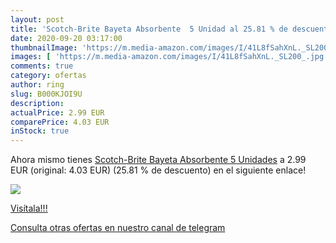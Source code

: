 ```yaml
---
layout: post
title: 'Scotch-Brite Bayeta Absorbente  5 Unidad al 25.81 % de descuento'
date: 2020-09-20 03:17:00
thumbnailImage: 'https://m.media-amazon.com/images/I/41L8fSahXnL._SL200_.jpg'
images: [ 'https://m.media-amazon.com/images/I/41L8fSahXnL._SL200_.jpg' ]
comments: true
category: ofertas
author: ring
slug: B000KJOI9U
description:
actualPrice: 2.99 EUR
comparePrice: 4.03 EUR
inStock: true
---
```


Ahora mismo tienes [Scotch-Brite Bayeta Absorbente  5 Unidades](https://www.amazon.com/dp/B000KJOI9U/?tag=redken08-20) a 2.99 EUR (original: 4.03 EUR) (25.81 %  de descuento) en el siguiente enlace!

[![](https://m.media-amazon.com/images/I/41L8fSahXnL._SL200_.jpg)](https://www.amazon.com/dp/B000KJOI9U/?tag=redken08-20)

[Visítala!!!](https://www.amazon.com/dp/B000KJOI9U/?tag=redken08-20)

[Consulta otras ofertas en nuestro canal de telegram](https://t.me/s/ofertas25)
